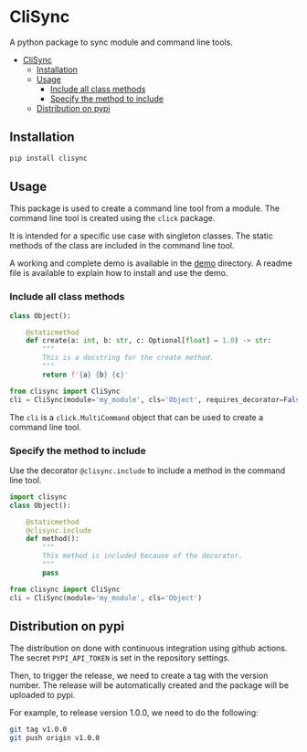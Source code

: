 # CliSync

A python package to sync module and command line tools.

- [CliSync](#clisync)
  - [Installation](#installation)
  - [Usage](#usage)
    - [Include all class methods](#include-all-class-methods)
    - [Specify the method to include](#specify-the-method-to-include)
  - [Distribution on pypi](#distribution-on-pypi)

## Installation

```bash
pip install clisync
```

## Usage
This package is used to create a command line tool from a module. The command line tool is created using the `click` package.

It is intended for a specific use case with singleton classes. The static methods of the class are included in the command line tool.

A working and complete demo is available in the [demo](demo) directory. A readme file is available to explain how to install and use the demo.

### Include all class methods

```python
class Object():

    @staticmethod
    def create(a: int, b: str, c: Optional[float] = 1.0) -> str:
        """
        This is a docstring for the create method.
        """
        return f'{a} {b} {c}'
```

```python
from clisync import CliSync
cli = CliSync(module='my_module', cls='Object', requires_decorator=False)
```

The `cli` is a `click.MultiCommand` object that can be used to create a command line tool.

### Specify the method to include

Use the decorator `@clisync.include` to include a method in the command line tool.

```python
import clisync
class Object():

    @staticmethod
    @clisync.include
    def method():
        """
        This method is included because of the decorator.
        """
        pass
```

```python
from clisync import CliSync
cli = CliSync(module='my_module', cls='Object')
```

## Distribution on pypi

The distribution on done with continuous integration using github actions. The secret `PYPI_API_TOKEN` is set in the repository settings.

Then, to trigger the release, we need to create a tag with the version number. The release will be automatically created and the package will be uploaded to pypi.

For example, to release version 1.0.0, we need to do the following:

```bash
git tag v1.0.0
git push origin v1.0.0
``` 